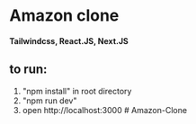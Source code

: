 # Amazon clone

#### Tailwindcss, React.JS, Next.JS

## to run:

1. "npm install" in root directory
2. "npm run dev"
3. open http://localhost:3000
#   A m a z o n - C l o n e  
 